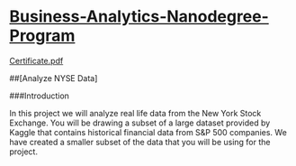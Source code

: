 

# [Business-Analytics-Nanodegree-Program](https://classroom.udacity.com/nanodegrees/nd098-mena-fow2/dashboard/overview)

[Certificate.pdf](https://github.com/Nada-Talal/Business-Analytics-Nanodegree-Program/files/6248567/Certificate.pdf)




##[Analyze NYSE Data]

###Introduction


In this project we will analyze real life data from the New York Stock Exchange. You will be drawing a subset of a large dataset provided by Kaggle that contains historical financial data from S&P 500 companies. We have created a smaller subset of the data that you will be using for the project.
